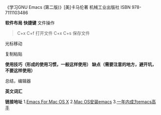 《学习GNU Emacs (第二版)》[美]卡马伦著 机械工业出版社 ISBN 978-7111103486





**软件布局**
**快捷键**
文件操作

>C+x C+f 打开文件
>C+x C+s 保存文件

光标移动

>

复制粘贴

>

**使用技巧（形成的使用习惯，一般这样使用）**
**缺点（需要注意的地方，避开坑，不要这样使用）**





总结，编辑器



**英文词汇**







**链接地址**
1.[Emacs For Mac OS X](https://emacsformacosx.com)
2.[Mac OS安装emacs](https://blog.csdn.net/SCHOLAR_II/article/details/80976314)
3.[一年内成为emacs高手](https://blog.csdn.net/redguardtoo/article/details/7222501)


